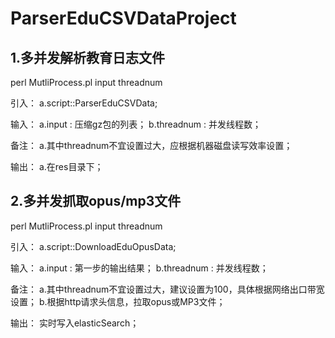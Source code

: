 # ParserEduCSVDataProject

## 1.多并发解析教育日志文件

perl MutliProcess.pl input threadnum 

引入：
   a.script::ParserEduCSVData;
   
   
输入：
   a.input : 压缩gz包的列表；
   b.threadnum : 并发线程数；

备注：
   a.其中threadnum不宜设置过大，应根据机器磁盘读写效率设置；

输出：
   a.在res目录下；

## 2.多并发抓取opus/mp3文件

perl MutliProcess.pl input threadnum 

引入：
   a.script::DownloadEduOpusData;

输入：
   a.input : 第一步的输出结果；
   b.threadnum : 并发线程数；

备注：
   a.其中threadnum不宜设置过大，建议设置为100，具体根据网络出口带宽设置；
   b.根据http请求头信息，拉取opus或MP3文件；

输出：
   实时写入elasticSearch；
